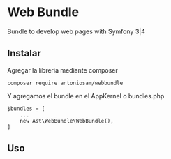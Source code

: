 # Web Bundle

Bundle to develop web pages with Symfony 3|4


## Instalar
Agregar la libreria mediante composer 
```
composer require antoniosam/webbundle
```
Y agregamos el bundle en el AppKernel o bundles.php
```
$bundles = [
    ...
    new Ast\WebBundle\WebBundle(),
]
```

## Uso
